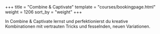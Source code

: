+++
title = "Combine & Captivate"
template = "courses/bookingpage.html"
weight = 1206
sort_by = "weight"
+++

In Combine & Captivate lernst und perfektionierst du kreative Kombinationen mit vertrauten Tricks und fesselnden, neuen Variationen.
